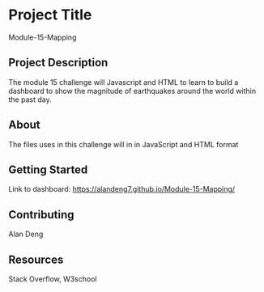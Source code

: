 # Project Title
Module-15-Mapping

## Project Description
The module 15 challenge will Javascript and HTML to learn to build a dashboard to show the magnitude of earthquakes around the world within the past day. 

## About
The files uses in this challenge will in in JavaScript and HTML format <br />

## Getting Started
Link to dashboard: https://alandeng7.github.io/Module-15-Mapping/

## Contributing
Alan Deng

## Resources
Stack Overflow, W3school
